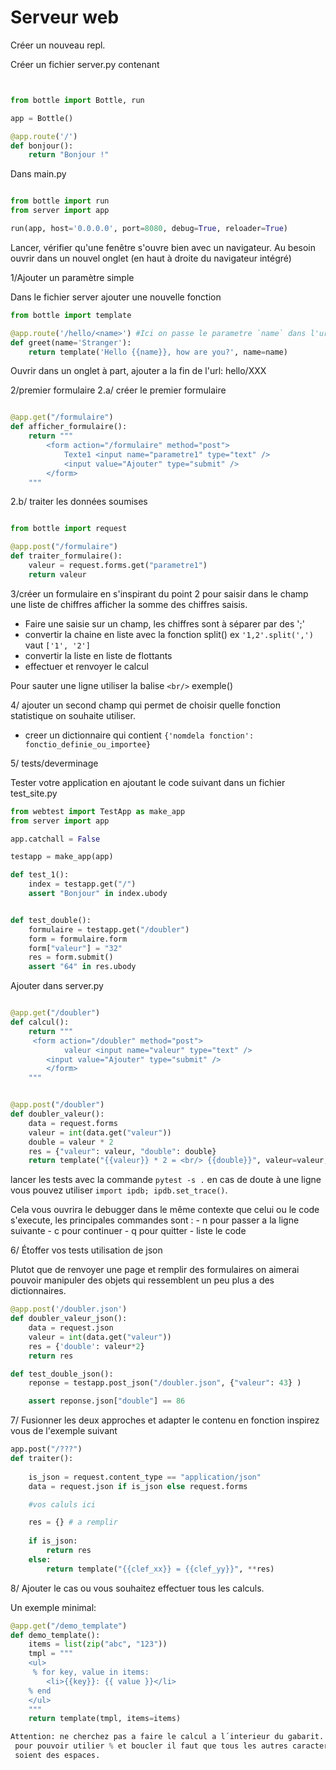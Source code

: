 Serveur web
===========

Créer un nouveau repl.

Créer un fichier server.py contenant

```python


from bottle import Bottle, run

app = Bottle()

@app.route('/')
def bonjour():
    return "Bonjour !"
```

Dans main.py

```python

from bottle import run
from server import app

run(app, host='0.0.0.0', port=8080, debug=True, reloader=True)

```

Lancer, vérifier qu'une fenêtre s'ouvre bien avec un navigateur.
Au besoin ouvrir dans un nouvel onglet (en haut à droite du
navigateur intégré)

1/Ajouter un paramètre simple

Dans le fichier server ajouter une nouvelle fonction

```python
from bottle import template

@app.route('/hello/<name>') #Ici on passe le parametre `name` dans l'url
def greet(name='Stranger'):
    return template('Hello {{name}}, how are you?', name=name)

```

Ouvrir dans un onglet à part, ajouter a la fin de l'url: hello/XXX

2/premier formulaire
2.a/ créer le premier formulaire

```python

@app.get("/formulaire")
def afficher_formulaire():
    return """
        <form action="/formulaire" method="post">
            Texte1 <input name="parametre1" type="text" />
            <input value="Ajouter" type="submit" />
        </form>
    """
```

2.b/ traiter les données soumises

```python

from bottle import request

@app.post("/formulaire")
def traiter_formulaire():
    valeur = request.forms.get("parametre1")
    return valeur

```


3/créer un formulaire en s'inspirant du point 2 pour saisir dans le champ une
liste de chiffres afficher la somme des chiffres saisis.

- Faire une saisie sur un champ, les chiffres sont à séparer par des ';'
- convertir la chaine en liste avec la fonction split()
  ex `'1,2'.split(',')` vaut `['1', '2']`
- convertir la liste en liste de flottants
- effectuer et renvoyer le calcul

Pour sauter une ligne utiliser la balise `<br/>` exemple()


4/ ajouter un second champ qui permet de choisir quelle fonction
statistique on souhaite utiliser.

- creer un dictionnaire qui contient `{'nomdela fonction': fonctio_definie_ou_importee}`



5/ tests/deverminage

Tester votre application en ajoutant le code suivant dans un fichier test_site.py

``` python
from webtest import TestApp as make_app
from server import app

app.catchall = False

testapp = make_app(app)

def test_1():
    index = testapp.get("/")
    assert "Bonjour" in index.ubody


def test_double():
    formulaire = testapp.get("/doubler")
    form = formulaire.form
    form["valeur"] = "32"
    res = form.submit()
    assert "64" in res.ubody  
```

Ajouter dans server.py

``` python

@app.get("/doubler")
def calcul():
    return """
     <form action="/doubler" method="post">
            valeur <input name="valeur" type="text" />
        <input value="Ajouter" type="submit" />
        </form>
    """


@app.post("/doubler")
def doubler_valeur():
    data = request.forms
    valeur = int(data.get("valeur"))
    double = valeur * 2
    res = {"valeur": valeur, "double": double}
    return template("{{valeur}} * 2 = <br/> {{double}}", valeur=valeur, double=double)


```
lancer les tests avec la commande `pytest -s .`
en cas de doute à une ligne vous pouvez utiliser `import ipdb; ipdb.set_trace()`.

Cela vous ouvrira le debugger dans le même contexte que celui ou le code s'execute,
les principales commandes sont : 
    - n pour passer a la ligne suivante
    - c pour continuer
    - q pour quitter
    - liste le code




6/ Étoffer vos tests utilisation de json

Plutot que de renvoyer une page et remplir des formulaires
 on aimerai pouvoir manipuler des objets qui ressemblent 
 un peu plus a des dictionnaires.


```python 
@app.post('/doubler.json')
def doubler_valeur_json():
    data = request.json 
    valeur = int(data.get("valeur"))
    res = {'double': valeur*2}
    return res

```

```python
def test_double_json():
    reponse = testapp.post_json("/doubler.json", {"valeur": 43} )

    assert reponse.json["double"] == 86
```

7/ Fusionner les deux approches et adapter le contenu en fonction inspirez vous de l'exemple suivant

``` python
app.post("/???")
def traiter():
   
    is_json = request.content_type == "application/json"
    data = request.json if is_json else request.forms

    #vos caluls ici

    res = {} # a remplir
    
    if is_json:
        return res
    else:
        return template("{{clef_xx}} = {{clef_yy}}", **res)


```

8/ Ajouter le cas ou vous souhaitez effectuer tous les calculs.

Un exemple minimal:

```python
@app.get("/demo_template")
def demo_template():
    items = list(zip("abc", "123"))
    tmpl = """
    <ul>
     % for key, value in items:
        <li>{{key}}: {{ value }}</li>
    % end
    </ul>
    """
    return template(tmpl, items=items)

Attention: ne cherchez pas a faire le calcul a l´interieur du gabarit. 
 pour pouvoir utilier % et boucler il faut que tous les autres caracteres précedents 
 soient des espaces.


